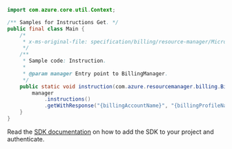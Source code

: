```java
import com.azure.core.util.Context;

/** Samples for Instructions Get. */
public final class Main {
    /*
     * x-ms-original-file: specification/billing/resource-manager/Microsoft.Billing/stable/2020-05-01/examples/Instruction.json
     */
    /**
     * Sample code: Instruction.
     *
     * @param manager Entry point to BillingManager.
     */
    public static void instruction(com.azure.resourcemanager.billing.BillingManager manager) {
        manager
            .instructions()
            .getWithResponse("{billingAccountName}", "{billingProfileName}", "{instructionName}", Context.NONE);
    }
}
```

Read the [SDK documentation](https://github.com/Azure/azure-sdk-for-java/blob/azure-resourcemanager-billing_1.0.0-beta.2/sdk/billing/azure-resourcemanager-billing/README.md) on how to add the SDK to your project and authenticate.
